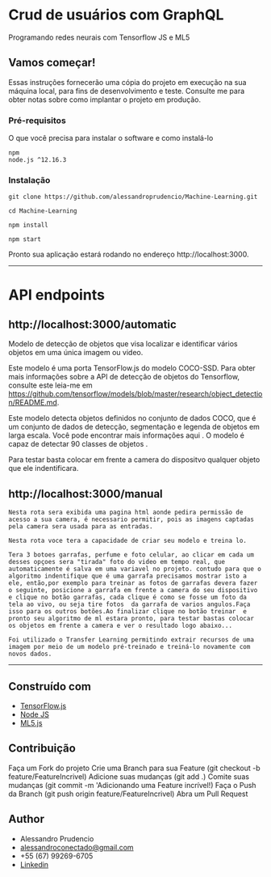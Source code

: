 # Crud de usuários com GraphQL

Programando redes neurais com Tensorflow JS e ML5

## Vamos começar!

Essas instruções fornecerão uma cópia do projeto em execução na sua máquina local, para fins de desenvolvimento e teste. Consulte me  para obter notas sobre como implantar o projeto em produção.

### Pré-requisitos

O que você precisa para instalar o software e como instalá-lo

```
npm
node.js ^12.16.3
```

### Instalação

```
git clone https://github.com/alessandroprudencio/Machine-Learning.git
```

```
cd Machine-Learning 
```

```
npm install
```

```
npm start
```

Pronto sua aplicação estará  rodando no endereço http://localhost:3000.
___

# API endpoints

## http://localhost:3000/automatic

Modelo de detecção de objetos que visa localizar e identificar vários objetos em uma única imagem ou video.

Este modelo é uma porta TensorFlow.js do modelo COCO-SSD. Para obter mais informações sobre a API de detecção de objetos do Tensorflow, consulte este leia-me em https://github.com/tensorflow/models/blob/master/research/object_detection/README.md.

Este modelo detecta objetos definidos no conjunto de dados COCO, que é um conjunto de dados de detecção, segmentação e legenda de objetos em larga escala. Você pode encontrar mais informações aqui . O modelo é capaz de detectar 90 classes de objetos .

Para testar basta colocar em frente  a camera do dispositvo qualquer objeto que ele indentificara.


## http://localhost:3000/manual
    Nesta rota sera exibida uma pagina html aonde pedira permissão de acesso a sua camera, é necessario permitir, pois as imagens captadas pela camera sera usada para as entradas.

    Nesta rota voce tera a capacidade de criar seu modelo e treina lo.

    Tera 3 botoes garrafas, perfume e foto celular, ao clicar em cada um desses opçoes sera "tirada" foto do video em tempo real, que automaticamente é salva em uma variavel no projeto. contudo para que o algoritmo indentifique que é uma garrafa precisamos mostrar isto a ele, então,por exemplo para treinar as fotos de garrafas devera fazer o seguinte, posicione a garrafa em frente a camera do seu dispositivo e clique no botão garrafas, cada clique é como se fosse um foto da tela ao vivo, ou seja tire fotos  da garrafa de varios angulos.Faça isso para os outros botões.Ao finalizar clique no botão treinar  e pronto seu algoritmo de ml estara pronto, para testar bastas colocar os objetos em frente a camera e ver o resultado logo abaixo...

    Foi utilizado o Transfer Learning permitindo extrair recursos de uma imagem por meio de um modelo pré-treinado e treiná-lo novamente com novos dados.


___

## Construído com

* [TensorFlow.js ](https://www.tensorflow.org/js)
* [Node JS](https://nodejs.org/)
* [ML5.js](https://ml5js.org/)

## Contribuição

Faça um Fork do projeto
Crie uma Branch para sua Feature (git checkout -b feature/FeatureIncrivel)
Adicione suas mudanças (git add .)
Comite suas mudanças (git commit -m 'Adicionando uma Feature incrível!)
Faça o Push da Branch (git push origin feature/FeatureIncrivel)
Abra um Pull Request

## Author

* Alessandro Prudencio 
* alessandroconectado@gmail.com
* +55 (67) 99269-6705
* [Linkedin](https://www.linkedin.com/in/alessandro-prudencio/)


